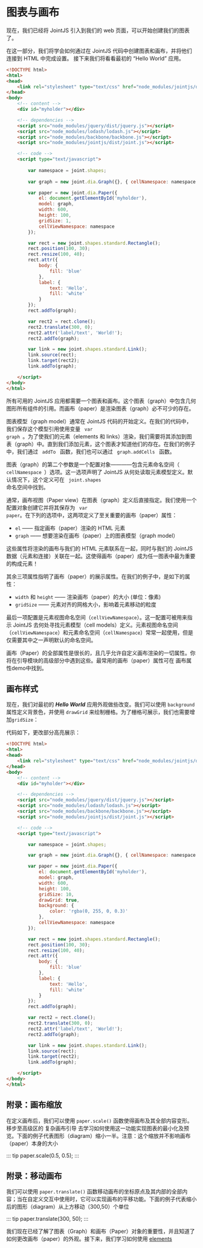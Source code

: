 # 图表与画布
现在，我们已经将 JointJS 引入到我们的 web 页面，可以开始创建我们的图表了。

在这一部分，我们将学会如何通过在 JointJS 代码中创建图表和画布，并将他们连接到 HTML 中完成设置。
接下来我们将看看最初的 “Hello World” 应用。

```html
<!DOCTYPE html>
<html>
<head>
    <link rel="stylesheet" type="text/css" href="node_modules/jointjs/dist/joint.css" />
</head>
<body>
    <!-- content -->
    <div id="myholder"></div>

    <!-- dependencies -->
    <script src="node_modules/jquery/dist/jquery.js"></script>
    <script src="node_modules/lodash/lodash.js"></script>
    <script src="node_modules/backbone/backbone.js"></script>
    <script src="node_modules/jointjs/dist/joint.js"></script>

    <!-- code -->
    <script type="text/javascript">
        
        var namespace = joint.shapes;
                
        var graph = new joint.dia.Graph({}, { cellNamespace: namespace });

        var paper = new joint.dia.Paper({
            el: document.getElementById('myholder'),
            model: graph,
            width: 600,
            height: 100,
            gridSize: 1,
            cellViewNamespace: namespace
        });

        var rect = new joint.shapes.standard.Rectangle();
        rect.position(100, 30);
        rect.resize(100, 40);
        rect.attr({
            body: {
                fill: 'blue'
            },
            label: {
                text: 'Hello',
                fill: 'white'
            }
        });
        rect.addTo(graph);

        var rect2 = rect.clone();
        rect2.translate(300, 0);
        rect2.attr('label/text', 'World!');
        rect2.addTo(graph);

        var link = new joint.shapes.standard.Link();
        link.source(rect);
        link.target(rect2);
        link.addTo(graph);

    </script>
</body>
</html>
```

所有可用的 JointJS 应用都需要一个图表和画布。这个图表（graph）中包含几何图形所有组件的引用。而画布（paper）是渲染图表（graph）必不可少的存在。

图表模型（graph model）通常在 JointJS 代码的开始定义。在我们的代码中，我们保存这个模型引用使用变量 <code> var graph </code>。为了使我们的元素（elements 和 links）渲染，我们需要将其添加到图表（graph）中。直到我们添加元素，这个图表才知道他们的存在。在我们的例子中，我们通过 <code> addTo </code> 函数，我们也可以通过 <code> graph.addCells </code> 函数。

图表（graph）的第二个参数是一个配置对象————包含元素命名空间（<code> cellNamespace </code>）选项。这一选项声明了 JointJS 从何处读取元素模型定义。默认情况下，这个定义可在 <code>  joint.shapes </code> 命名空间中找到。

通常，画布视图（Paper view）在图表（graph）定义后直接指定。我们使用一个配置对象创建它并将其保存为 <code> var paper</code>。在下列的选项中，这两项定义了至关重要的画布（paper）属性：

+ <code>el</code> —— 指定画布（paper）渲染的 HTML 元素
+ <code>graph</code> —— 想要渲染在画布（paper）上的图表模型（graph model）

这些属性将渲染的画布与我们的 HTML 元素联系在一起，同时与我们的 JointJS 数据（元素和连接）关联在一起。这使得画布（paper）成为任一图表中最为重要的构成元素！

其余三项属性指明了画布（paper）的展示属性。在我们的例子中，是如下的属性：

+ <code>width</code> 和 <code>height</code> —— 渲染画布（paper）的大小 (单位：像素)
+ <code>gridSize</code> —— 元素对齐的网格大小，影响着元素移动的粒度

最后一项配置是元素视图命名空间（<code>cellViewNamespace</code>）。这一配置可被用来指示 JointJS 去何处寻找元素模型（cell models）定义。元素视图命名空间（<code>cellViewNamespace</code>）和元素命名空间（<code>cellNamespace</code>）常常一起使用，但是仅需要其中之一声明默认的命名空间。

画布（Paper）的全部属性是很长的，且几乎允许自定义画布渲染的一切属性。你将在引导模块的高级部分中遇到这些。最常用的画布（paper）属性可在 <a>画布属性demo</a>中找到。

## 画布样式

现在，我们对最初的 <em><strong>Hello World</strong></em> 应用外观做些改变。我们可以使用 <code>background</code> 属性定义背景色，并使用 <code>drawGrid</code> 来绘制栅格。为了栅格可展示，我们也需要增加<code>gridSize</code>：

代码如下，更改部分高亮展示：
```html
<!DOCTYPE html>
<html>
<head>
    <link rel="stylesheet" type="text/css" href="node_modules/jointjs/dist/joint.css" />
</head>
<body>
    <!-- content -->
    <div id="myholder"></div>

    <!-- dependencies -->
    <script src="node_modules/jquery/dist/jquery.js"></script>
    <script src="node_modules/lodash/lodash.js"></script>
    <script src="node_modules/backbone/backbone.js"></script>
    <script src="node_modules/jointjs/dist/joint.js"></script>

    <!-- code -->
    <script type="text/javascript">

        var namespace = joint.shapes;

        var graph = new joint.dia.Graph({}, { cellNamespace: namespace });

        var paper = new joint.dia.Paper({
            el: document.getElementById('myholder'),
            model: graph,
            width: 600,
            height: 100,
            gridSize: 10,
            drawGrid: true,
            background: {
                color: 'rgba(0, 255, 0, 0.3)'
            },
            cellViewNamespace: namespace
        });

        var rect = new joint.shapes.standard.Rectangle();
        rect.position(100, 30);
        rect.resize(100, 40);
        rect.attr({
            body: {
                fill: 'blue'
            },
            label: {
                text: 'Hello',
                fill: 'white'
            }
        });
        rect.addTo(graph);

        var rect2 = rect.clone();
        rect2.translate(300, 0);
        rect2.attr('label/text', 'World!');
        rect2.addTo(graph);

        var link = new joint.shapes.standard.Link();
        link.source(rect);
        link.target(rect2);
        link.addTo(graph);

    </script>
</body>
</html>
```

## 附录：画布缩放
在定义画布后，我们可以使用 <code>paper.scale()</code> 函数使得画布及其全部内容变形。移步至高级区的 <a>复杂画布引导</a> 去学习如何使用这一功能实现图表的最小化及预览。下面的例子代表图形（diagram）缩小一半。注意：这个缩放并不影响画布（paper）本身的大小

::: tip
paper.scale(0.5, 0.5);
:::

## 附录：移动画布
我们可以使用 <code>paper.translate()</code> 函数移动画布的坐标原点及其内部的全部内容；当在<a>自定义交互</a>中使用时，它可以实现画布的平移功能。下面的例子代表缩小后的图形（diagram）从上方移动（300,50）个单位

::: tip
paper.translate(300, 50);
:::

我们现在已经了解了图表（Graph）和画布（Paper）对象的重要性，并且知道了如何更改画布（paper）的外观。接下来，我们学习如何使用 <a href="/tutorial/intro/element.html">elements</a>
